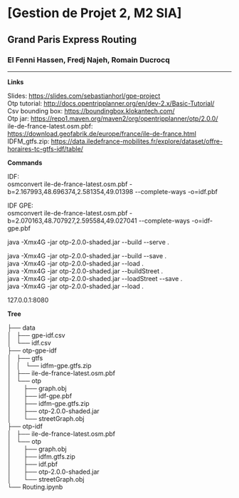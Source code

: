 # [Gestion de Projet 2, M2 SIA] 
## Grand Paris Express Routing
### El Fenni Hassen, Fredj Najeh, Romain Ducrocq

****

**Links**

Slides: https://slides.com/sebastianhorl/gpe-project  
Otp tutorial: http://docs.opentripplanner.org/en/dev-2.x/Basic-Tutorial/  
Csv bounding box: https://boundingbox.klokantech.com/  
Otp jar: https://repo1.maven.org/maven2/org/opentripplanner/otp/2.0.0/  
ile-de-france-latest.osm.pbf: https://download.geofabrik.de/europe/france/ile-de-france.html  
IDFM_gtfs.zip: https://data.iledefrance-mobilites.fr/explore/dataset/offre-horaires-tc-gtfs-idf/table/  

**Commands**

IDF:  
osmconvert ile-de-france-latest.osm.pbf -b=2.167993,48.696374,2.581354,49.01398 --complete-ways -o=idf.pbf  

IDF GPE:  
osmconvert ile-de-france-latest.osm.pbf -b=2.070163,48.707927,2.595584,49.027041 --complete-ways -o=idf-gpe.pbf

java -Xmx4G -jar otp-2.0.0-shaded.jar --build --serve .  

java -Xmx4G -jar otp-2.0.0-shaded.jar --build --save .  
java -Xmx4G -jar otp-2.0.0-shaded.jar --load .  
java -Xmx4G -jar otp-2.0.0-shaded.jar --buildStreet .  
java -Xmx4G -jar otp-2.0.0-shaded.jar --loadStreet --save .  
java -Xmx4G -jar otp-2.0.0-shaded.jar --load .  

127.0.0.1:8080  

**Tree**

├── data  
│&nbsp;&nbsp;&nbsp;├── gpe-idf.csv  
│&nbsp;&nbsp;&nbsp;└── idf.csv  
├── otp-gpe-idf  
│&nbsp;&nbsp;&nbsp;├── gtfs  
│&nbsp;&nbsp;&nbsp;│&nbsp;&nbsp;&nbsp;└── idfm-gpe.gtfs.zip  
│&nbsp;&nbsp;&nbsp;├── ile-de-france-latest.osm.pbf  
│&nbsp;&nbsp;&nbsp;└── otp  
│&nbsp;&nbsp;&nbsp;&nbsp;&nbsp;&nbsp;&nbsp;├── graph.obj  
│&nbsp;&nbsp;&nbsp;&nbsp;&nbsp;&nbsp;&nbsp;├── idf-gpe.pbf  
│&nbsp;&nbsp;&nbsp;&nbsp;&nbsp;&nbsp;&nbsp;├── idfm-gpe.gtfs.zip  
│&nbsp;&nbsp;&nbsp;&nbsp;&nbsp;&nbsp;&nbsp;├── otp-2.0.0-shaded.jar  
│&nbsp;&nbsp;&nbsp;&nbsp;&nbsp;&nbsp;&nbsp;└── streetGraph.obj  
├── otp-idf  
│&nbsp;&nbsp;&nbsp;├── ile-de-france-latest.osm.pbf  
│&nbsp;&nbsp;&nbsp;└── otp  
│&nbsp;&nbsp;&nbsp;&nbsp;&nbsp;&nbsp;&nbsp;├── graph.obj  
│&nbsp;&nbsp;&nbsp;&nbsp;&nbsp;&nbsp;&nbsp;├── idfm.gtfs.zip  
│&nbsp;&nbsp;&nbsp;&nbsp;&nbsp;&nbsp;&nbsp;├── idf.pbf  
│&nbsp;&nbsp;&nbsp;&nbsp;&nbsp;&nbsp;&nbsp;├── otp-2.0.0-shaded.jar  
│&nbsp;&nbsp;&nbsp;&nbsp;&nbsp;&nbsp;&nbsp;└── streetGraph.obj  
└── Routing.ipynb  

